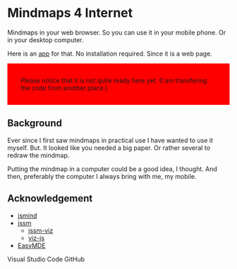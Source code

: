 # Mindmaps 4 Internet

Mindmaps in your web browser. So you can use it in your mobile phone. Or in your desktop computer.

Here is an [app](https://lborgman.github.io/mm4i/mm4i.html) for that.
No installation required. Since it is a web page.

<p style="background:red; padding:30px">
Please notice that it is not quite ready here yet.
(I am transfering the code from another place.)
</p>

## Background
Ever since I first saw mindmaps in practical use I have wanted to use it myself. 
But. It looked like you needed a big paper. 
Or rather several to redraw the mindmap. 

Putting the mindmap in a computer could be a good idea, I thought.
And then, preferably the computer I always bring with me, my mobile.


## Acknowledgement

* [jsmind](https://www.npmjs.com/package/jsmind)
* [jssm](https://www.npmjs.com/package/jssm)
    * [jssm-viz](https://www.npmjs.com/package/jssm-viz)
    * [viz-js](https://www.npmjs.com/package/@viz-js/viz)
* [EasyMDE](https://www.npmjs.com/package/easymde)

Visual Studio Code
GitHub
